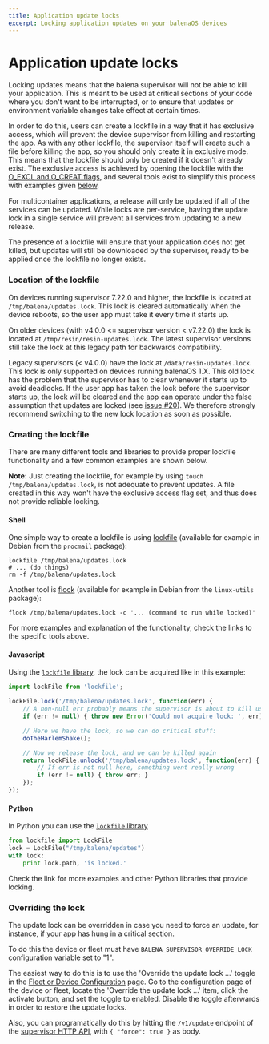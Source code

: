 ```yaml
---
title: Application update locks
excerpt: Locking application updates on your balenaOS devices
---
```


# Application update locks

Locking updates means that the balena supervisor will not be able to kill your application. This is meant to be used at critical sections of your code where you don't want to be interrupted, or to ensure that updates or environment variable changes take effect at certain times.

In order to do this, users can create a lockfile in a way that it has exclusive access, which will prevent the device supervisor from killing and restarting the app. As with any other lockfile, the supervisor itself will create such a file before killing the app, so you should only create it in exclusive mode. This means that the lockfile should only be created if it doesn't already exist. The exclusive access is achieved by opening the lockfile with the [O_EXCL and O_CREAT flags](https://linux.die.net/man/3/open), and several tools exist to simplify this process with examples given [below](#creating-the-lockfile).

For multicontainer applications, a release will only be updated if all of the services can be updated. While locks are per-service, having the update lock in a single service will prevent all services from updating to a new release.

The presence of a lockfile will ensure that your application does not get killed, but updates will still be downloaded by the supervisor, ready to be applied once the lockfile no longer exists.

### Location of the lockfile

On devices running supervisor 7.22.0 and higher, the lockfile is located at `/tmp/balena/updates.lock`. This lock is cleared automatically when the device reboots, so the user app must take it every time it starts up.

On older devices (with v4.0.0 <= supervisor version < v7.22.0) the lock is located at `/tmp/resin/resin-updates.lock`. The latest supervisor versions still take the lock at this legacy path for backwards compatibility.

Legacy supervisors (< v4.0.0) have the lock at `/data/resin-updates.lock`. This lock is only supported on devices running balenaOS 1.X.
This old lock has the problem that the supervisor has to clear whenever it starts up to avoid deadlocks. If the user app
has taken the lock before the supervisor starts up, the lock will be cleared and the app can operate under the false
assumption that updates are locked (see [issue #20](https://github.com/balena-os/balena-supervisor/issues/20)). We therefore strongly recommend switching to the new lock location as soon as possible.

### Creating the lockfile

There are many different tools and libraries to provide proper lockfile functionality and a few common examples are shown below.

__Note:__ Just creating the lockfile, for example by using `touch /tmp/balena/updates.lock`, is not adequate to prevent updates. A file created in this way won't have the exclusive access flag set, and thus does not provide reliable locking.

#### Shell

One simple way to create a lockfile is using [lockfile](https://linux.die.net/man/1/lockfile) (available for example in Debian from the `procmail` package):

```shell
lockfile /tmp/balena/updates.lock
# ... (do things)
rm -f /tmp/balena/updates.lock
```

Another tool is [flock](https://linux.die.net/man/1/flock) (available for example in Debian from the `linux-utils` package):

```shell
flock /tmp/balena/updates.lock -c '... (command to run while locked)'
```

For more examples and explanation of the functionality, check the links to the specific tools above.

#### Javascript

Using the [`lockfile` library](https://www.npmjs.com/package/lockfile), the lock can be acquired like in this example:
```javascript
import lockFile from 'lockfile';

lockFile.lock('/tmp/balena/updates.lock', function(err) {
	// A non-null err probably means the supervisor is about to kill us
	if (err != null) { throw new Error('Could not acquire lock: ', err); }

	// Here we have the lock, so we can do critical stuff:
	doTheHarlemShake();

	// Now we release the lock, and we can be killed again
	return lockFile.unlock('/tmp/balena/updates.lock', function(err) {
		// If err is not null here, something went really wrong
		if (err != null) { throw err; }
	});
});
```

#### Python

In Python you can use the [`lockfile` library][lockfile-library]
```python
from lockfile import LockFile
lock = LockFile("/tmp/balena/updates")
with lock:
    print lock.path, 'is locked.'
```
Check the link for more examples and other Python libraries that provide locking.

### Overriding the lock

The update lock can be overridden in case you need to force an update, for instance, if your app has hung in a critical section.

To do this the device or fleet must have `BALENA_SUPERVISOR_OVERRIDE_LOCK` configuration variable set to "1".

The easiest way to do this is to use the 'Override the update lock ...' toggle in the [Fleet or Device Configuration][device-configuration] page. Go to the configuration page of the device or fleet, locate the 'Override the update lock ...' item, click the activate button, and set the toggle to enabled. Disable the toggle afterwards in order to restore the update locks.

Also, you can programatically do this by hitting the `/v1/update` endpoint of the [supervisor HTTP API][supervisor-api], with `{ "force": true }` as body.


[device-configuration]:/learn/manage/configuration/#managing-device-configuration-variables
[supervisor-api]:/reference/supervisor/supervisor-api
[lockfile-library]:http://pythonhosted.org/lockfile/lockfile.html#examples
